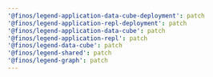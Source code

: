 ```yaml
---
'@finos/legend-application-data-cube-deployment': patch
'@finos/legend-application-repl-deployment': patch
'@finos/legend-application-data-cube': patch
'@finos/legend-application-repl': patch
'@finos/legend-data-cube': patch
'@finos/legend-shared': patch
'@finos/legend-graph': patch
---
```

